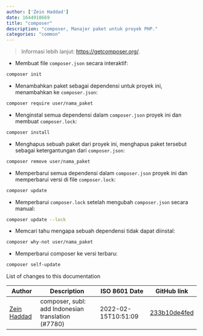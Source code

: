 ```yaml
---
author: ['Zein Haddad']
date: 1644918669
title: "composer"
description: "composer, Manajer paket untuk proyek PHP."
categories: "common"
---
```

> Informasi lebih lanjut: <https://getcomposer.org/>.

- Membuat file `composer.json` secara interaktif:

```bash
composer init
```

- Menambahkan paket sebagai dependensi untuk proyek ini, menambahkan ke `composer.json`:

```bash
composer require user/nama_paket
```

- Menginstal semua dependensi dalam `composer.json` proyek ini dan membuat `composer.lock`:

```bash
composer install
```

- Menghapus sebuah paket dari proyek ini, menghapus paket tersebut sebagai ketergantungan dari `composer.json`:

```bash
composer remove user/nama_paket
```

- Memperbarui semua dependensi dalam `composer.json` proyek ini dan memperbarui versi di file `composer.lock`:

```bash
composer update
```

- Memperbarui `composer.lock` setelah mengubah `composer.json` secara manual:

```bash
composer update --lock
```

- Memcari tahu mengapa sebuah dependensi tidak dapat diinstal:

```bash
composer why-not user/nama_paket
```

- Memperbarui composer ke versi terbaru:

```bash
composer self-update
```
List of changes to this documentation


Author | Description | ISO 8601 Date | GitHub link
------|-----|-----|-----
[Zein Haddad](mailto:zeinhaddad02@gmail.com) | composer, subl: add Indonesian translation (#7780) | 2022-02-15T10:51:09 | [233b10de4fed](https://github.com/tldr-pages/tldr/commit/233b10de4fedaafeb78c710747f3944d70b8a672)

